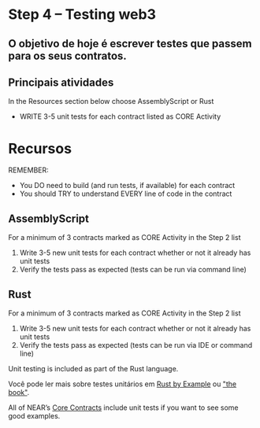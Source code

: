 # Step 4 – Testing web3

## O objetivo de hoje é escrever testes que passem para os seus contratos.

## Principais atividades

In the Resources section below choose AssemblyScript or Rust

* WRITE 3-5 unit tests for each contract listed as CORE Activity

# Recursos

REMEMBER:

* You DO need to build (and run tests, if available) for each contract
* You should TRY to understand EVERY line of code in the contract

## AssemblyScript

For a minimum of 3 contracts marked as CORE Activity in the Step 2 list

1. Write 3-5 new unit tests for each contract whether or not it already has unit tests
2. Verify the tests pass as expected (tests can be run via command line)

## Rust

For a minimum of 3 contracts marked as CORE Activity in the Step 2 list

1. Write 3-5 new unit tests for each contract whether or not it already has unit tests
2. Verify the tests pass as expected (tests can be run via IDE or command line)

Unit testing is included as part of the Rust language.

Você pode ler mais sobre testes unitários em [Rust by Example](https://doc.rust-lang.org/rust-by-example/testing/unit_testing.html) ou ["the book"](https://doc.rust-lang.org/book/ch11-01-writing-tests.html).

All of NEAR’s [Core Contracts](https://github.com/near/core-contracts) include unit tests if you want to see some good examples.
